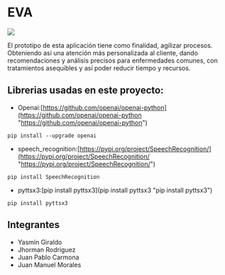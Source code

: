 # EVA





![](https://i.redd.it/f7nzxx4n730b1.png)

El prototipo de esta aplicación tiene como finalidad, agilizar procesos. Obteniendo así una atención más personalizada al cliente, dando recomendaciones y análisis precisos para enfermedades comunes, con tratamientos asequibles y así poder reducir tiempo y recursos.


## **Librerias usadas en este proyecto:**

- Openai:[https://github.com/openai/openai-python](https://github.com/openai/openai-python "https://github.com/openai/openai-python")
```
pip install --upgrade openai
```
- speech_recognition:[https://pypi.org/project/SpeechRecognition/](https://pypi.org/project/SpeechRecognition/ "https://pypi.org/project/SpeechRecognition/")
```
pip install SpeechRecognition
```
- pyttsx3:[pip install pyttsx3](pip install pyttsx3 "pip install pyttsx3")
```
pip install pyttsx3
```
## **Integrantes**
- Yasmín Giraldo
- Jhorman Rodriguez
- Juan Pablo Carmona
- Juan Manuel Morales
